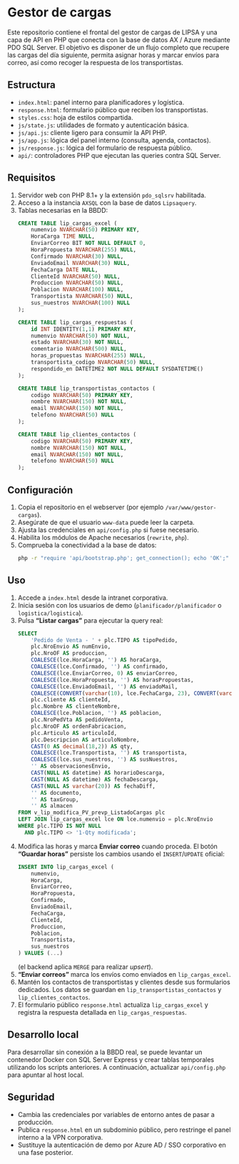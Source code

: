 # Gestor de cargas

Este repositorio contiene el frontal del gestor de cargas de LIPSA y una capa de
API en PHP que conecta con la base de datos AX / Azure mediante PDO SQL Server.
El objetivo es disponer de un flujo completo que recupere las cargas del día
siguiente, permita asignar horas y marcar envíos para correo, así como recoger la
respuesta de los transportistas.

## Estructura

- `index.html`: panel interno para planificadores y logística.
- `response.html`: formulario público que reciben los transportistas.
- `styles.css`: hoja de estilos compartida.
- `js/state.js`: utilidades de formato y autenticación básica.
- `js/api.js`: cliente ligero para consumir la API PHP.
- `js/app.js`: lógica del panel interno (consulta, agenda, contactos).
- `js/response.js`: lógica del formulario de respuesta público.
- `api/`: controladores PHP que ejecutan las queries contra SQL Server.

## Requisitos

1. Servidor web con PHP 8.1+ y la extensión `pdo_sqlsrv` habilitada.
2. Acceso a la instancia `AXSQL` con la base de datos `Lipsaquery`.
3. Tablas necesarias en la BBDD:
   ```sql
   CREATE TABLE lip_cargas_excel (
       numenvio NVARCHAR(50) PRIMARY KEY,
       HoraCarga TIME NULL,
       EnviarCorreo BIT NOT NULL DEFAULT 0,
       HoraPropuesta NVARCHAR(255) NULL,
       Confirmado NVARCHAR(30) NULL,
       EnviadoEmail NVARCHAR(30) NULL,
       FechaCarga DATE NULL,
       ClienteId NVARCHAR(50) NULL,
       Produccion NVARCHAR(50) NULL,
       Poblacion NVARCHAR(100) NULL,
       Transportista NVARCHAR(50) NULL,
       sus_nuestros NVARCHAR(100) NULL
   );

   CREATE TABLE lip_cargas_respuestas (
       id INT IDENTITY(1,1) PRIMARY KEY,
       numenvio NVARCHAR(50) NOT NULL,
       estado NVARCHAR(30) NOT NULL,
       comentario NVARCHAR(500) NULL,
       horas_propuestas NVARCHAR(255) NULL,
       transportista_codigo NVARCHAR(50) NULL,
       respondido_en DATETIME2 NOT NULL DEFAULT SYSDATETIME()
   );

   CREATE TABLE lip_transportistas_contactos (
       codigo NVARCHAR(50) PRIMARY KEY,
       nombre NVARCHAR(150) NOT NULL,
       email NVARCHAR(150) NOT NULL,
       telefono NVARCHAR(50) NULL
   );

   CREATE TABLE lip_clientes_contactos (
       codigo NVARCHAR(50) PRIMARY KEY,
       nombre NVARCHAR(150) NOT NULL,
       email NVARCHAR(150) NOT NULL,
       telefono NVARCHAR(50) NULL
   );
   ```

## Configuración

1. Copia el repositorio en el webserver (por ejemplo `/var/www/gestor-cargas`).
2. Asegúrate de que el usuario `www-data` puede leer la carpeta.
3. Ajusta las credenciales en `api/config.php` si fuese necesario.
4. Habilita los módulos de Apache necesarios (`rewrite`, `php`).
5. Comprueba la conectividad a la base de datos:
   ```bash
   php -r "require 'api/bootstrap.php'; get_connection(); echo 'OK';"
   ```

## Uso

1. Accede a `index.html` desde la intranet corporativa.
2. Inicia sesión con los usuarios de demo (`planificador/planificador` o
   `logistica/logistica`).
3. Pulsa **“Listar cargas”** para ejecutar la query real:
   ```sql
   SELECT
       'Pedido de Venta - ' + plc.TIPO AS tipoPedido,
       plc.NroEnvio AS numEnvio,
       plc.NroOF AS produccion,
       COALESCE(lce.HoraCarga, '') AS horaCarga,
       COALESCE(lce.Confirmado, '') AS confirmado,
       COALESCE(lce.EnviarCorreo, 0) AS enviarCorreo,
       COALESCE(lce.HoraPropuesta, '') AS horasPropuestas,
       COALESCE(lce.EnviadoEmail, '') AS enviadoMail,
       COALESCE(CONVERT(varchar(10), lce.FechaCarga, 23), CONVERT(varchar(10), plc.Fecha_Ayer, 23)) AS fechaCarga,
       plc.cliente AS clienteId,
       plc.Nombre AS clienteNombre,
       COALESCE(lce.Poblacion, '') AS poblacion,
       plc.NroPedVta AS pedidoVenta,
       plc.NroOF AS ordenFabricacion,
       plc.Articulo AS articuloId,
       plc.Descripcion AS articuloNombre,
       CAST(0 AS decimal(18,2)) AS qty,
       COALESCE(lce.Transportista, '') AS transportista,
       COALESCE(lce.sus_nuestros, '') AS susNuestros,
       '' AS observacionesEnvio,
       CAST(NULL AS datetime) AS horarioDescarga,
       CAST(NULL AS datetime) AS fechaDescarga,
       CAST(NULL AS varchar(20)) AS fechaDiff,
       '' AS documento,
       '' AS taxGroup,
       '' AS almacen
   FROM v_lip_modifica_PV_prevp_ListadoCargas plc
   LEFT JOIN lip_cargas_excel lce ON lce.numenvio = plc.NroEnvio
   WHERE plc.TIPO IS NOT NULL
     AND plc.TIPO <> '1-Qty modificada';
   ```
4. Modifica las horas y marca **Enviar correo** cuando proceda. El botón
   **“Guardar horas”** persiste los cambios usando el `INSERT`/`UPDATE` oficial:
   ```sql
   INSERT INTO lip_cargas_excel (
       numenvio,
       HoraCarga,
       EnviarCorreo,
       HoraPropuesta,
       Confirmado,
       EnviadoEmail,
       FechaCarga,
       ClienteId,
       Produccion,
       Poblacion,
       Transportista,
       sus_nuestros
   ) VALUES (...)
   ```
   (el backend aplica `MERGE` para realizar *upsert*).
5. **“Enviar correos”** marca los envíos como enviados en `lip_cargas_excel`.
6. Mantén los contactos de transportistas y clientes desde sus formularios
   dedicados. Los datos se guardan en `lip_transportistas_contactos` y
   `lip_clientes_contactos`.
7. El formulario público `response.html` actualiza `lip_cargas_excel` y registra
   la respuesta detallada en `lip_cargas_respuestas`.

## Desarrollo local

Para desarrollar sin conexión a la BBDD real, se puede levantar un contenedor
Docker con SQL Server Express y crear tablas temporales utilizando los scripts
anteriores. A continuación, actualizar `api/config.php` para apuntar al host
local.

## Seguridad

- Cambia las credenciales por variables de entorno antes de pasar a producción.
- Publica `response.html` en un subdominio público, pero restringe el panel
  interno a la VPN corporativa.
- Sustituye la autenticación de demo por Azure AD / SSO corporativo en una fase
  posterior.
